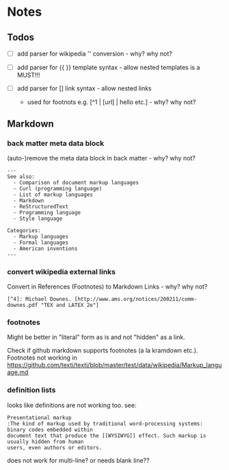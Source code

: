 # Notes


## Todos

- [ ]  add parser for wikipedia '' conversion - why? why not?

- [ ]  add parser for {{ }} template syntax - allow nested templates is a MUST!!!

- [ ]  add parser for [] link syntax - allow nested links
     - used for footnots e.g. [^1 | [url] | hello etc.]  - why? why not?  



## Markdown

### back matter meta data block

(auto-)remove the meta data block in back matter - why? why not?

```
---
See also:
  - Comparison of document markup languages
  - Curl (programming language)
  - List of markup languages
  - Markdown
  - ReStructuredText
  - Programming language
  - Style language

Categories:
  - Markup languages
  - Formal languages
  - American inventions
---
```


### convert wikipedia external links
Convert in References (Footnotes) to Markdown Links - why? why not?

```
[^4]: Michael Downes. [http://www.ams.org/notices/200211/comm-downes.pdf "TEX and LATEX 2e"]
```


### footnotes

Might be better in "literal" form as is and not "hidden" as a link.


Check if github markdown supports footnotes (a la kramdown etc.).
Footnotes not working in <https://github.com/texti/texti/blob/master/test/data/wikipedia/Markup_language.md>


### definition lists

looks like definitions are not working too. see:

```
Presentational markup
:The kind of markup used by traditional word-processing systems: binary codes embedded within
document text that produce the [[WYSIWYG]] effect. Such markup is usually hidden from human
users, even authors or editors.
```

does not work for multi-line? or needs blank line??
